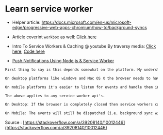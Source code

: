 # Learn service worker

- Helper article: https://docs.microsoft.com/en-us/microsoft-edge/progressive-web-apps-chromium/how-to/background-syncs
- Article coverint `workbox` as well: [Click here](https://blog.bitsrc.io/using-service-workers-with-react-27a4c5e2d1a9)
- Intro To Service Workers & Caching @ youtube By traversy media: [Click here](https://www.youtube.com/watch?v=ksXwaWHCW6k), [Code here](https://github.com/sahilrajput03/simple_service_worker)

- [Push Notifications Using Node.js & Service Worker](https://www.youtube.com/watch?v=HlYFW2zaYQM)


```txt
First thing to say is this depends somewhat on the platform. My understanding of chrome is:

On desktop platforms like windows and Mac OS X the browser needs to have some background process running for a service worker to be able to run. On Mac OS X this is quite easy to detect as the browser can have no windows open but the browser still has the glowing dot beneath it.

On mobile platforms it's easier to listen for events and handle them in an efficient manner, so in these cases the platform can wake up the browser which will then handle any corresponding events.

The above applies to any service worker api's.

On Desktop: If the browser is completely closed then service workers can not run and will not dispatch any events (i.e. no push or background sync events)

On Mobile: The events will still be dispatched (i.e. background sync will trigger when the users device comes online and push will be received and cause a push event).
```

Source : [https://stackoverflow.com/a/39208140/10012446](https://stackoverflow.com/a/39208140/10012446)
